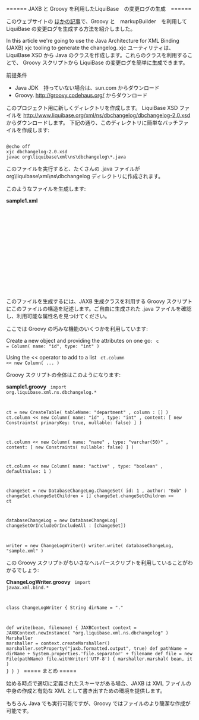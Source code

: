 ====== JAXB と Groovy を利用したLiquiBase　の変更ログの生成　======

このウェブサイトの [ほかの記事](generate-changelog-with-groovy)で、Groovy と　markupBuilder　を利用して LiquiBase の変更ログを生成する方法を紹介しました。

In this article we're going to use the Java Architecture for XML Binding (JAXB) xjc tooling to generate the changelog. xjc ユーティリティは、LiquiBase XSD から Java のクラスを作成します。これらのクラスを利用することで、 Groovy スクリプトから LiquiBase の変更ログを簡単に生成できます。

前提条件
  - Java JDK　持っていない場合は、sun.com からダウンロード
  - Groovy. http://groovy.codehaus.org/ からダウンロード


このプロジェクト用に新しくディレクトリを作成します。
LiquiBase XSD ファイルを http://www.liquibase.org/xml/ns/dbchangelog/dbchangelog-2.0.xsd からダウンロードします。
下記の通り、このディレクトリに簡単なバッチファイルを作成します:

<code>
@echo off
xjc dbchangelog-2.0.xsd
javac org\liquibase\xml\ns\dbchangelog\*.java
</code>


このファイルを実行すると、たくさんの .java ファイルが org\liquibase\xml\ns\dbchangelog ディレクトリに作成されます。

このようなファイルを生成します:

**sample1.xml**
<code>
<?xml version="1.0" encoding="UTF-8" standalone="yes"?>
<databaseChangeLog xmlns="http://www.liquibase.org/xml/ns/dbchangelog">
    <changeSet author="Bob" id="1">
        <createTable tableName="department">
            <column type="int" name="id">
                <constraints primaryKey="true" nullable="false"/>
            </column>
            <column type="varchar(50)" name="name">
                <constraints nullable="false"/>
            </column>
            <column defaultValue="1" type="boolean" name="active"/>
        </createTable>
    </changeSet>
</databaseChangeLog>
</code>

このファイルを生成するには、JAXB 生成クラスを利用する Groovy スクリプトにこのファイルの構造を記述します。ご自由に生成された .java ファイルを確認し、利用可能な属性名を見つけてください。

ここでは Groovy の巧みな機能のいくつかを利用しています:

Create a new object and providing the attributes on one go:
<code>
c = Column( name: "id", type: "int" )
</code>

Using the << operator to add to a list
<code>
ct.column << new Column( ... )
</code>


Groovy スクリプトの全体はこのようになります:

**sample1.groovy**
<code>
import org.liquibase.xml.ns.dbchangelog.*

ct = new CreateTable( tableName: "department"
                    , column : []
                    )
ct.column << new Column( name: "id"
                       , type: "int"
                       , content: [ new Constraints( primaryKey: true, nullable: false) 
                                  ]
                       )

ct.column << new Column( name: "name"
                       , type: "varchar(50)"
                       , content: [ new Constraints( nullable: false) 
                                  ]
                       )

ct.column << new Column( name: "active"
                       , type: "boolean"
                       , defaultValue: 1
                       )

changeSet = new DatabaseChangeLog.ChangeSet( id: 1
                                           , author: "Bob"
                                           )
changeSet.changeSetChildren = []
changeSet.changeSetChildren << ct

databaseChangeLog = new DatabaseChangeLog( changeSetOrIncludeOrIncludeAll : [changeSet])

writer = new ChangeLogWriter()
writer.write( databaseChangeLog, "sample.xml" )
</code>

この Groovy スクリプトがちいさなヘルパースクリプトを利用していることがわかるでしょう:

**ChangeLogWriter.groovy**
<code>
import javax.xml.bind.*

class ChangeLogWriter {
  String dirName = "."

  def write(bean, filename) {
    JAXBContext context = JAXBContext.newInstance( "org.liquibase.xml.ns.dbchangelog" )
    Marshaller marshaller = context.createMarshaller()
    marshaller.setProperty("jaxb.formatted.output", true)
    def pathName = dirName + System.properties.'file.separator' + filename
    def file = new File(pathName)
    file.withWriter('UTF-8') {
      marshaller.marshal( bean, it )
    }
  }
}
</code>
===== まとめ  =====

始める時点で適切に定義されたスキーマがある場合、JAXB は XML ファイルの中身の作成と有効な XML として書き出すための環境を提供します。

もちろん Java でも実行可能ですが、Groovy ではファイルのより簡潔な作成が可能です。
